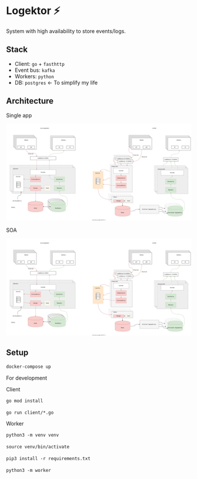 # Logektor ⚡️

System with high availability to store events/logs.

## Stack

- Client: `go` + `fasthttp`
- Event bus: `kafka`
- Workers: `python`
- DB: `postgres` <- To simplify my life

## Architecture

Single app 

![SA](github/EventTrackingSA.svg)

SOA

![SOA](github/EventTrackingSOA.svg)

## Setup

```sh
docker-compose up
```

For development

Client
```
go mod install

go run client/*.go
```

Worker
```
python3 -m venv venv

source venv/bin/activate

pip3 install -r requirements.txt

python3 -m worker
```